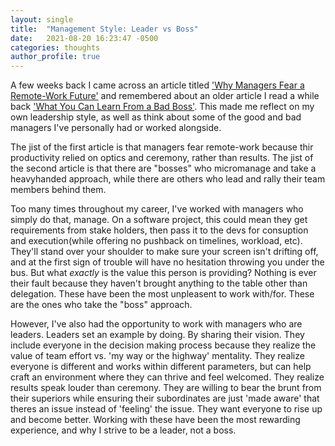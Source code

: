 ```yaml
---
layout: single
title:  "Management Style: Leader vs Boss"
date:   2021-08-20 16:23:47 -0500
categories: thoughts
author_profile: true
---
```


A few weeks back I came across an article titled ['Why Managers Fear a Remote-Work Future'](https://www.theatlantic.com/ideas/archive/2021/07/work-from-home-benefits/619597/) and remembered about an older article I read a while back ['What You Can Learn From a Bad Boss'](https://www.thebalancecareers.com/what-you-can-learn-from-a-bad-boss-125569). This made me reflect on my own leadership style, as well as think about some of the good and bad managers I've personally had or worked alongside. 

The jist of the first article is that managers fear remote-work because thir productivity relied on optics and ceremony, rather than results. The jist of the second article is that there are "bosses" who micromanage and take a heavyhanded approach, while there are others who lead and rally their team members behind them.

Too many times throughout my career, I've worked with managers who simply do that, manage. On a software project, this could mean they get requirements from stake holders, then pass it to the devs for consuption and execution(while offering no pushback on timelines, workload, etc). They'll stand over your shoulder to make sure your screen isn't drifting off, and at the first sign of trouble will have no hesitation throwing you under the bus. But what *exactly* is the value this person is providing? Nothing is ever their fault because they haven't brought anything to the table other than delegation. These have been the most unpleasent to work with/for. These are the ones who take the "boss" approach.

However, I've also had the opportunity to work with managers who are leaders. Leaders set an example by doing. By sharing their vision. They include everyone in the decision making process because they realize the value of team effort vs. 'my way or the highway' mentality. They realize everyone is different and works within different parameters, but can help craft an environment where they can thrive and feel welcomed. They realize results speak louder than ceremony. They are willing to bear the brunt from their superiors while ensuring their subordinates are just 'made aware' that theres an issue instead of 'feeling' the issue. They want everyone to rise up and become better. Working with these have been the most rewarding experience, and why I strive to be a leader, not a boss.
